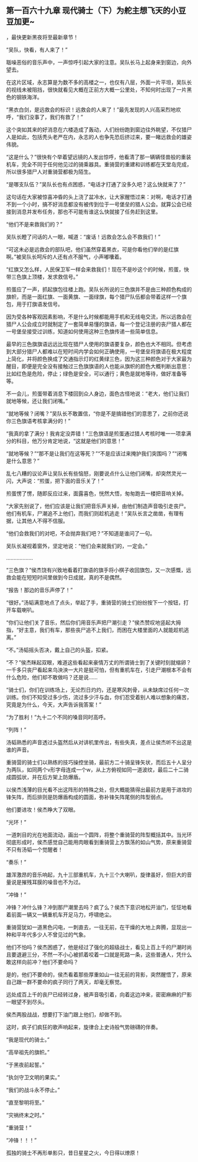 ## 第一百六十九章 现代骑士（下）为舵主想飞天的小豆豆加更~
，最快更新黑夜将至最新章节！

“吴队，快看，有人来了！”

聒噪恶俗的音乐声中，一声惊呼引起大家的注意。吴队长马上起身来到窗边，向外望去。

在这片区域，永志算是为数不多的高楼之一，也仅有八层，外面一片平坦，吴队长的视线未被阻挡，很快就看见大概在正前方大概一公里处，不知何时出现了一片黑色的钢铁海洋。

“黑衣白剑，是远救会的标识！远救会的人来了！”最先发现的人兴高采烈地欢呼，“我们没事了，我们有救了！”

这个突如其来的好消息在六楼造成了轰动，人们纷纷跑到窗边往外眺望，不仅猎尸人是如此，包括秃头老严在内，永志的人也争先恐后挤过来，要一睹远救会的雄姿伟貌。

“这是什么？”很快有个举着望远镜的人发出惊呼，他看清了那一辆辆怪兽般的重装机车，完全不同于任何他见过的骑乘器具。重骑营的重建和训练都在天堂岛完成，所以很多猎尸人对重骑营都极为陌生。

“是哪支队伍？”吴队长也有点困惑，“电话才打通了没多久吧？这么快就来了？”

这句话在大家被惊喜冲昏的头上浇了盆冷水，让大家醒悟过来：对啊，电话才打通不到一个小时，搞不好消息都没有被传到位于一号堡垒的猎人公会。就算公会已经接到消息并发布任务，那也不可能有谁这么快就接了任务赶到这里。

“他们不是来救我们的？”

吴队长瞪了问话的人一眼，喊道：“废话！远救会怎么会不救我们！”

“可这未必是远救会的部队吧，他们虽然穿着黑衣，可是你看他们举的是红旗啊。”被吴队长呵斥的人还有点不服气，小声嘟囔着。

“红旗又怎么样，人民保卫军一样会来救我们！现在不是吵这个的时候，煎蛋，快带三色旗上顶楼，发求救信号。”

煎蛋应了一声，抓起旗包往楼上跑。吴队长所说的三色旗并不是由三种颜色构成的旗帜，而是一面红旗、一面黄旗、一面绿旗，每个猎尸队伍都会带着这样一个旗包，用于打旗语发信号。

因为受各种客观因素影响，不是什么时候都能用手机和无线电交流，所以远救会在猎尸人公会成立时就制定了一套简单易懂的旗语，每一个登记注册的丧尸猎人都在一号堡垒接受过训练，知道如何使用这种三色旗传递一些简单信息。

最早的三色旗旗语远远比现在猎尸人使用的旗语要复杂，颜色也大不相同。但考虑到大部分猎尸人都难以在短时间内学会如何正确使用，一号堡垒将旗语在极大程度上简化，并将颜色换成了交通指示灯的红黄绿三色，因为这三种颜色对于大家最为醒目，即便是完全没有接触过三色旗旗语的人也能从旗帜的颜色大概判断出意思：比如红色是危险，停止；绿色是安全，可以通行；黄色是就地等待，做好准备等等。

不一会儿，煎蛋带着消息下楼回到众人身边，面色古怪地说：“老大，他们让我们就地等候，还让我们闭嘴。”

“就地等候？闭嘴？”吴队长不敢置信，“你是不是搞错他们的意思了，之前你还说你三色旗语考核拿满分的！”

“我真的拿了满分！我肯定没弄错！”三色旗语是煎蛋通过猎人考核时唯一一项拿满分的科目，他万分肯定地说，“这就是他们的意思！”

“就地等候？”“那不是让我们在这等死？”“不是应该过来掩护我们突围吗？”“闭嘴是什么意思？”

乱七八糟的议论声让吴队长有些恼怒，刚要说点什么让他们闭嘴，却突然灵光一闪，大声说：“煎蛋，把下面的音乐关了！”

煎蛋愣了愣，随即反应过来，面露喜色，恍然大悟，匆匆跑去一楼把音响关掉。

“大家先别说了，他们应该是让我们把音乐声关掉，由他们制造声音吸引走丧尸。他们有机车，尸潮追不上他们，而我们则趁机逃走！”吴队长言之凿凿，有理有据，让其他人不得不信服。

“他们会救我们的对吧，不会抛弃我们吧？”不知道是谁问了一句。

吴队长凝视着窗外，坚定地说：“他们会来就我们的，一定会。”

………………

“三色旗？”侯杰饶有兴致地看着打旗语的旗手将小棋子收回旗包，又一次感慨，远救会能在短短时间里做到今日成就，真的不是偶然。

“报告！那边的音乐声停了！”

“很好。”汤韬满意地点了点头，举起了手，重骑营的骑士们纷纷按下一个按钮，打开车载喇叭。

“你们让他们关了音乐，然后你们用音乐声把尸潮引走？”侯杰赞叹地竖起大拇指，“好主意，我们有车，那些丧尸追不上我们，而困在大楼里面的人就能趁机逃离。”

“不。”汤韬摇头否决，戴上自己的头盔，扣紧。

“不？”侯杰眯起双眼，难道这些看起来豪情万丈的所谓骑士到了关键时刻就缩卵？一千多只丧尸看起来乌泱泱一大片是挺可怕，但有重机车在，引走尸潮根本不会有什么危险，他们却不敢做吗？还是说……

“骑士们，你们在训练场上，无论烈日灼灼，还是寒风刺骨，从未缺席过任何一次训练。你们不知受过多少伤，流过多少汗与血，你们忍受着别人难以想象的痛苦，究竟是为什么，今天，大声告诉我答案！”

“为了胜利！”九十二个不同的嗓音同时高呼。

“列阵！”

汤韬熟悉的声音透过头盔然后从对讲机里传出，有些失真，差点让侯杰听不出这是谁的声音。

重骑营的骑士们以熟练的技巧操控坐骑，最前方二十骑呈锋矢状，而后五十人呈分为两队，如同两个v形字母连成一个w，从上方俯视如同一道波纹，最后二十二骑成圆弧状，并在后方架上防爆盾。

以侯杰浅薄的目光看不出这阵形的特殊之处，但大概能猜得出最前方是用于进攻的锋矢阵，而后排则是防爆盾构成的圆面，弥补锋矢阵尾侧的阵型弱点。

他们要进攻！侯杰睁大了双眼。

“光环！”

一道刺目的光在地面流动，画出一个圆阵，将整个重骑营的阵型概括其中。当光环彻底形成时，侯杰感觉自己能用肉眼看到重骑营上方飘荡的如山气势，原来重骑营不只有汤韬一个觉醒者！

“奏乐！”

雄浑激昂的音乐响起，九十三部重机车，九十三个大喇叭，旋律虽好，但巨大的音量说是摧残耳膜的噪音也不为过。

“冲锋！”

冲锋？冲什么锋？冲到那尸潮里去吗？疯了么？侯杰下意识地松开油门，怔怔地看着前面一辆又一辆重机车开足马力，呼啸绝尘。

重骑营犹如一道黑色闪电，一刺直去，一往无前，在干燥的大地上奔腾，显现出一种和平年代多少人不曾见过的气象。

他们不怕吗？侯杰困惑了，他是经过了强化的超级战士，看见上百上千的尸潮时尚且要退避三分，不然一不小心被抓着咬着一口就是死路一条，这些普通人，凭什么敢这样向前冲？他们不要命吗？

是的，他们不要命的，侯杰看着那些厚重如山一往无前的背影，突然醒悟了，原来自己跟一群不要命的疯子同行了两天，却毫无察觉。

远处成百上千的丧尸已经转过身，被声音吸引着，向着这边冲来，密密麻麻的尸影一眼望不到尽头。

侯杰两股战战，想要打下油门跟上他们，却做不到。

这时，疯子们疯狂的歌声响起来，旋律合上史诗般气势磅礴的伴奏。

“我是现代的骑士。”

“高举祖先的旗帜。”

“于黑夜前起誓。”

“执剑守卫文明的果实。”

“我们的战斗永不停止。”

“直至黎明将至。”

“灾祸终末之时。”

“重骑营！”

“冲锋！！！”

孤独的骑士不再形单影只，昔日星星之火，今日得以燎原！

